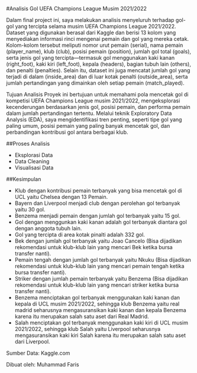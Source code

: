 #Analisis Gol UEFA Champions League Musim 2021/2022

Dalam final project ini, saya melakukan analisis menyeluruh terhadap gol-gol yang tercipta selama musim UEFA Champions League 2021/2022. Dataset yang digunakan berasal dari Kaggle dan berisi 13 kolom yang menyediakan informasi rinci mengenai pemain dan gol yang mereka cetak. Kolom-kolom tersebut meliputi nomor urut pemain (serial), nama pemain (player_name), klub (club), posisi pemain (position), jumlah gol total (goals), serta jenis gol yang tercipta—termasuk gol menggunakan kaki kanan (right_foot), kaki kiri (left_foot), kepala (headers), bagian tubuh lain (others), dan penalti (penalties). Selain itu, dataset ini juga mencatat jumlah gol yang terjadi di dalam (inside_area) dan di luar kotak penalti (outside_area), serta jumlah pertandingan yang dimainkan oleh setiap pemain (match_played).

Tujuan Analisis Proyek ini bertujuan untuk memahami pola mencetak gol di kompetisi UEFA Champions League musim 2021/2022, mengeksplorasi kecenderungan berdasarkan jenis gol, posisi pemain, dan performa pemain dalam jumlah pertandingan tertentu. Melalui teknik Exploratory Data Analysis (EDA), saya mengidentifikasi tren penting, seperti tipe gol yang paling umum, posisi pemain yang paling banyak mencetak gol, dan perbandingan kontribusi gol antara berbagai klub.


##Proses Analisis

- Eksplorasi Data
- Data Cleaning
- Visualisasi Data


##Kesimpulan

- Klub dengan kontribusi pemain terbanyak yang bisa mencetak gol di UCL yaitu Chelsea dengan 13 Pemain.
- Bayern dan Liverpool menjadi club dengan perolehan gol terbanyak yaitu 30 gol.
- Benzema menjadi pemain dengan jumlah gol terbanyak yaitu 15 gol.
- Gol dengan menggunkan kaki kanan adalah gol terbanyak diantara gol dengan anggota tubuh lain.
- Gol yang tercipta di area kotak pinalti adalah 332 gol.
- Bek dengan jumlah gol terbanyak yaitu Joao Cancelo (Bisa dijadikan rekomendasi untuk klub-klub lain yang mencari Bek ketika bursa transfer nanti).
- Pemain tengah dengan jumlah gol terbanyak yaitu Nkuku (Bisa dijadikan rekomendasi untuk klub-klub lain yang mencari pemain tengah ketika bursa transfer nanti).
- Striker dengan jumlah pemain terbanyak yaitu Benzema (Bisa dijadikan rekomendasi untuk klub-klub lain yang mencari striker ketika bursa transfer nanti).
- Benzema menciptakan gol terbanyak menggunakan kaki kanan dan kepala di UCL musim 2021/2022, sehingga klub Benzema yaitu real madrid seharusnya mengasuransikan kaki kanan dan kepala Benzema karena itu merupakan salah satu aset dari Real Madrid.
- Salah menciptakan gol terbanyak menggunakan kaki kiri di UCL musim 2021/2022, sehingga klub Salah yaitu Liverpool seharusnya mengasuransikan kaki kiri Salah karena itu merupakan salah satu aset dari Liverpool.

Sumber Data: Kaggle.com

Dibuat oleh: Muhammad Faris

